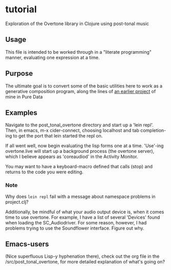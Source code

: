 # tutorial

Exploration of the Overtone library in Clojure using post-tonal music


## Usage

This file is intended to be worked through in a "literate programming"
manner, evaluating one expression at a time.

## Purpose

The ultimate goal is to convert some of the basic utilities here to
work as a generative composition program, along the lines of [an
earlier project](https://github.com/cicerojones/ICMC-generative-music)
of mine in Pure Data


## Examples

Navigate to the post_tonal_overtone directory and start up a 'lein
repl'. Then, in emacs, m-x cider-connect, choosing localhost and tab
completion-ing to get the port that lein started the repl on.

If all went well, now begin evaluating the lisp forms one at a time.
'Use'-ing overtone.live will start up a background process (the
overtone server), which I believe appears as 'coreaudiod' in the
Activity Monitor.

You may want to have a keyboard-macro defined that calls (stop) and
returns to the code you were editing.

### Note
Why does ```lein repl``` fail with a message about namespace problems
in project.clj?

Additionally, be mindful of what your audio output device is, when it
comes time to use overtone. For example, I have a list of several
'Devices' found when loading the SC_Audiodriver. For some reason,
however, I had problems trying to use the Soundflower interface.
Figure out why.

## Emacs-users
(Nice superfluous Lisp-y hyphenation there), check out the org file in
the /src/post_tonal_overtone, for more detailed explanation of what's
going on?
